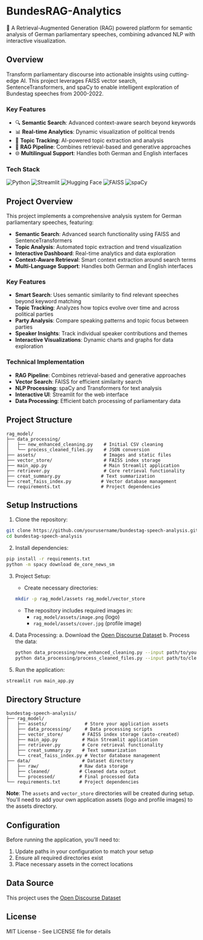 # BundesRAG-Analytics

🎯 A Retrieval-Augmented Generation (RAG) powered platform for semantic analysis of German parliamentary speeches, combining advanced NLP with interactive visualization.

## Overview
Transform parliamentary discourse into actionable insights using cutting-edge AI. This project leverages FAISS vector search, SentenceTransformers, and spaCy to enable intelligent exploration of Bundestag speeches from 2000-2022.

### Key Features
- 🔍 **Semantic Search**: Advanced context-aware search beyond keywords
- 📊 **Real-time Analytics**: Dynamic visualization of political trends
- 🎯 **Topic Tracking**: AI-powered topic extraction and analysis
- 🔄 **RAG Pipeline**: Combines retrieval-based and generative approaches
- 🌐 **Multilingual Support**: Handles both German and English interfaces

### Tech Stack
![Python](https://img.shields.io/badge/Python-3776AB?style=for-the-badge&logo=python&logoColor=white)
![Streamlit](https://img.shields.io/badge/Streamlit-FF4B4B?style=for-the-badge&logo=Streamlit&logoColor=white)
![Hugging Face](https://img.shields.io/badge/Hugging%20Face-FFD21E?style=for-the-badge)
![FAISS](https://img.shields.io/badge/FAISS-3776AB?style=for-the-badge)
![spaCy](https://img.shields.io/badge/spaCy-09A3D5?style=for-the-badge)

## Project Overview
This project implements a comprehensive analysis system for German parliamentary speeches, featuring:
- **Semantic Search**: Advanced search functionality using FAISS and SentenceTransformers
- **Topic Analysis**: Automated topic extraction and trend visualization
- **Interactive Dashboard**: Real-time analytics and data exploration
- **Context-Aware Retrieval**: Smart context extraction around search terms
- **Multi-Language Support**: Handles both German and English interfaces

### Key Features
- **Smart Search**: Uses semantic similarity to find relevant speeches beyond keyword matching
- **Topic Tracking**: Analyzes how topics evolve over time and across political parties
- **Party Analysis**: Compare speaking patterns and topic focus between parties
- **Speaker Insights**: Track individual speaker contributions and themes
- **Interactive Visualizations**: Dynamic charts and graphs for data exploration

### Technical Implementation
- **RAG Pipeline**: Combines retrieval-based and generative approaches
- **Vector Search**: FAISS for efficient similarity search
- **NLP Processing**: spaCy and Transformers for text analysis
- **Interactive UI**: Streamlit for the web interface
- **Data Processing**: Efficient batch processing of parliamentary data

## Project Structure
```
rag_model/
├── data_processing/
│   ├── new_enhanced_cleaning.py    # Initial CSV cleaning
│   └── process_cleaned_files.py    # JSON conversion
├── assets/                         # Images and static files
├── vector_store/                   # FAISS index storage
├── main_app.py                     # Main Streamlit application
├── retriever.py                    # Core retrieval functionality
├── creat_summary.py               # Text summarization
├── creat_faiss_index.py           # Vector database management
└── requirements.txt               # Project dependencies
```

## Setup Instructions
1. Clone the repository:
```bash
git clone https://github.com/yourusername/bundestag-speech-analysis.git
cd bundestag-speech-analysis
```

2. Install dependencies:
```bash
pip install -r requirements.txt
python -m spacy download de_core_news_sm
```

3. Project Setup:
   - Create necessary directories:
   ```bash
   mkdir -p rag_model/assets rag_model/vector_store
   ```
   - The repository includes required images in:
     - `rag_model/assets/image.png` (logo)
     - `rag_model/assets/cover.jpg` (profile image)

4. Data Processing:
   a. Download the [Open Discourse Dataset](https://dataverse.harvard.edu/dataverse/opendiscourse)
   b. Process the data:
   ```bash
   python data_processing/new_enhanced_cleaning.py --input path/to/your/raw_data --output path/to/cleaned_data
   python data_processing/process_cleaned_files.py --input path/to/cleaned_data --output path/to/processed_data
   ```

5. Run the application:
```bash
streamlit run main_app.py
```

## Directory Structure
```
bundestag-speech-analysis/
├── rag_model/
│   ├── assets/              # Store your application assets
│   ├── data_processing/     # Data processing scripts
│   ├── vector_store/       # FAISS index storage (auto-created)
│   ├── main_app.py         # Main Streamlit application
│   ├── retriever.py        # Core retrieval functionality
│   ├── creat_summary.py    # Text summarization
│   └── creat_faiss_index.py # Vector database management
├── data/                   # Dataset directory
│   ├── raw/               # Raw data storage
│   ├── cleaned/           # Cleaned data output
│   └── processed/         # Final processed data
└── requirements.txt       # Project dependencies
```

**Note**: The `assets` and `vector_store` directories will be created during setup. You'll need to add your own application assets (logo and profile images) to the assets directory.

## Configuration
Before running the application, you'll need to:
1. Update paths in your configuration to match your setup
2. Ensure all required directories exist
3. Place necessary assets in the correct locations

## Data Source
This project uses the [Open Discourse Dataset](https://dataverse.harvard.edu/dataverse/opendiscourse)

## License
MIT License - See LICENSE file for details
